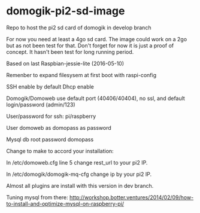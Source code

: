 # domogik-pi2-sd-image

Repo to host the pi2 sd card of domogik in develop branch

For now you need at least a 4go sd card. The image could work on a 2go but as not been test for that.
Don't forget for now it is just a proof of concept. It hasn't been test for long running period.

Based on last Raspbian-jessie-lite (2016-05-10)

Remenber to expand filesysem at first boot with raspi-config

SSH enable by default
Dhcp enable

Domogik/Domoweb use default port (40406/40404), no ssl, and default login/password (admin/123)

User/password for ssh:
pi/raspberry

User domoweb as domopass as password

Mysql db root password domopass

Change to make to accord your installation:

In /etc/domoweb.cfg line 5 change rest_url to your pi2 IP.

In /etc/domogik/domogik-mq-cfg change ip by your pi2 IP.

Almost all plugins are install with this version in dev branch.


Tuning mysql from there:
http://workshop.botter.ventures/2014/02/09/how-to-install-and-optimize-mysql-on-raspberry-pi/
